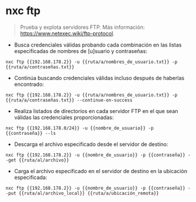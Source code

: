 # nxc ftp

> Prueba y explota servidores FTP.
> Más información: <https://www.netexec.wiki/ftp-protocol>.

- Busca credenciales válidas probando cada combinación en las listas especificadas de nombres de [u]suario y contraseñas:

`nxc ftp {{192.168.178.2}} -u {{ruta/a/nombres_de_usuario.txt}} -p {{ruta/a/contraseñas.txt}}`

- Continúa buscando credenciales válidas incluso después de haberlas encontrado:

`nxc ftp {{192.168.178.2}} -u {{ruta/a/nombres_de_usuario.txt}} -p {{ruta/a/contraseñas.txt}} --continue-on-success`

- Realiza listados de directorios en cada servidor FTP en el que sean válidas las credenciales proporcionadas:

`nxc ftp {{192.168.178.0/24}} -u {{nombre_de_usuario}} -p {{contraseña}} --ls`

- Descarga el archivo especificado desde el servidor de destino:

`nxc ftp {{192.168.178.2}} -u {{nombre_de_usuario}} -p {{contraseña}} --get {{ruta/al/archivo}}`

- Carga el archivo especificado en el servidor de destino en la ubicación especificada:

`nxc ftp {{192.168.178.2}} -u {{nombre_de_usuario}} -p {{contraseña}} --put {{ruta/al/archivo_local}} {{ruta/a/ubicación_remota}}`
